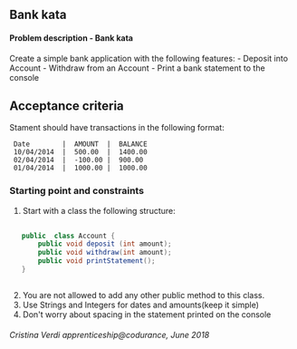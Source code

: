 Bank kata
---
####  Problem description - Bank kata
Create a simple bank application with the following features:
    - Deposit into Account
    - Withdraw from an Account
    - Print a bank statement to the console
    
## Acceptance criteria
Stament should have transactions in the following format:

     Date        |  AMOUNT  |  BALANCE 
     10/04/2014  |  500.00  |  1400.00
     02/04/2014  |  -100.00 |  900.00 
     01/04/2014  |  1000.00 |  1000.00

### Starting point and constraints

1. Start with a class the following structure:
 ````java
    
    public  class Account {
        public void deposit (int amount);
        public void withdraw(int amount);
        public void printStatement();
    } 
    
 ````
2. You are not allowed to add any other public method to this class.
3. Use Strings and Integers for dates and amounts(keep it simple)
4. Don't worry about spacing in the statement printed on the console 


###### Cristina Verdi apprenticeship@codurance, June 2018